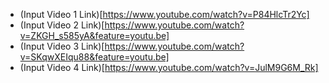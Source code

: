 * (Input Video 1 Link)[https://www.youtube.com/watch?v=P84HlcTr2Yc]
* (Input Video 2 Link)[https://www.youtube.com/watch?v=ZKGH_s585yA&feature=youtu.be] 
* (Input Video 3 Link)[https://www.youtube.com/watch?v=SKqwXEIqu88&feature=youtu.be]
* (Input Video 4 Link)[https://www.youtube.com/watch?v=JulM9G6M_Rk]
